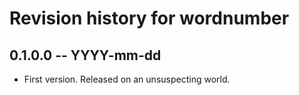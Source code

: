 # Revision history for wordnumber

## 0.1.0.0 -- YYYY-mm-dd

* First version. Released on an unsuspecting world.
